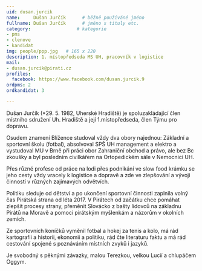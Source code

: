 ```yaml
---
uid: dusan.jurcik
name:     Dušan Jurčík  	# běžně používáné jméno
fullname: Dušan Jurčík  	# jméno s tituly etc.
category:                 # kategorie
- pms
- clenove
- kandidat
img: people/ppp.jpg   # 165 x 220
description: 1. místopředseda MS UH, pracovník v logistice          	# kratký popis, max 160 znaků
mail:
- dusan.jurcik@pirati.cz
profiles:
  facebook: https://www.facebook.com/dusan.jurcik.9
ordpms: 2
ordkandidat: 3

---
```


Dušan Jurčík (*29. 5. 1982, Uherské Hradiště) je spoluzakládající člen místního sdružení Uh. Hradiště a její 1.místopředseda, člen Týmu pro dopravu.

Osudem znamení Blížence studoval vždy dva obory najednou: Základní a sportovní školu (fotbal), absolvoval SPŠ UH management a elektro a vystudoval MU v Brně při práci obor Zahraniční obchod a právo, ale bez Bc zkoušky a byl posledním civilkářem na Ortopedickém sále v Nemocnici UH.

Přes různé profese od práce na lodi přes podnikání ve slow food krámku se jeho cesty vždy vracely k logistice a dopravě a zde ve zlepšování a vývoji činností v různých zajímavých odvětvích.

Politiku sleduje od dětství a po ukončení sportovní činnosti zaplnila volný čas Pirátská strana od léta 2017. V Pirátech od začátku chce pomáhat zlepšit procesy strany, přeměnit Slovácko z bašty lidovců na základnu Pirátů na Moravě a pomoci pirátským myšlenkám a názorům v okolních zemích.

Ze sportovních koníčků vyměnil fotbal a hokej za tenis a kolo, má rád kartografii a historii, ekonomii a politiku, rád čte literaturu faktu a má rád cestování spojené s poznáváním místních zvyků i jazyků.

Je svobodný s pěknými závazky, malou Terezkou, velkou Lucií a chlupáčem Oggym.
